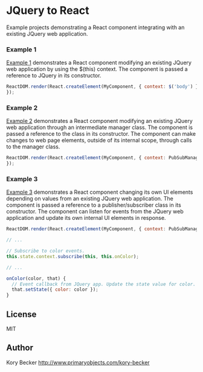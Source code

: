 JQuery to React
===============

Example projects demonstrating a React component integrating with an existing JQuery web application.

### Example 1

[Example 1](/example1) demonstrates a React component modifying an existing JQuery web application by using the $(this) context. The component is passed a reference to JQuery in its constructor.

```javascript
ReactDOM.render(React.createElement(MyComponent, { context: $('body') }), document.getElementById('root'));
});
```

### Example 2

[Example 2](/example2) demonstrates a React component modifying an existing JQuery web application through an intermediate manager class. The component is passed a reference to the class in its constructor. The component can make changes to web page elements, outside of its internal scope, through calls to the manager class.

```javascript
ReactDOM.render(React.createElement(MyComponent, { context: PubSubManager }), document.getElementById('root'));
});
```

### Example 3

[Example 3](/example3) demonstrates a React component changing its own UI elements depending on values from an existing JQuery web application. The component is passed a reference to a publisher/subscriber class in its constructor. The component can listen for events from the JQuery web application and update its own internal UI elements in response.

```javascript
ReactDOM.render(React.createElement(MyComponent, { context: PubSubManager }), document.getElementById('root'));

// ...

// Subscribe to color events.
this.state.context.subscribe(this, this.onColor);

// ...

onColor(color, that) {
  // Event callback from JQuery app. Update the state value for color.
  that.setState({ color: color });
}
```

## License

MIT

## Author

Kory Becker
http://www.primaryobjects.com/kory-becker

